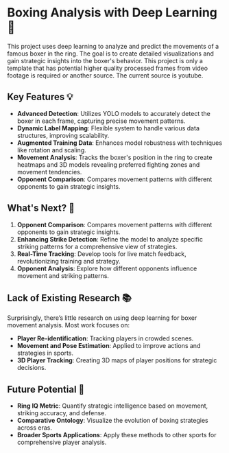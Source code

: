 # Boxing Analysis with Deep Learning 🥊

This project uses deep learning to analyze and predict the movements of a famous boxer in the ring. The goal is to create detailed visualizations and gain strategic insights into the boxer's behavior. This project is only a template that has potential higher quality processed frames from video footage is required or another source. The current source is youtube. 

## Key Features 💡

- **Advanced Detection**: Utilizes YOLO models to accurately detect the boxer in each frame, capturing precise movement patterns.
- **Dynamic Label Mapping**: Flexible system to handle various data structures, improving scalability.
- **Augmented Training Data**: Enhances model robustness with techniques like rotation and scaling.
- **Movement Analysis**: Tracks the boxer's position in the ring to create heatmaps and 3D models revealing preferred fighting zones and movement tendencies.
- **Opponent Comparison**: Compares movement patterns with different opponents to gain strategic insights.

## What's Next? 🌟
1. **Opponent Comparison**: Compares movement patterns with different opponents to gain strategic insights.
2. **Enhancing Strike Detection**: Refine the model to analyze specific striking patterns for a comprehensive view of strategies.
3. **Real-Time Tracking**: Develop tools for live match feedback, revolutionizing training and strategy.
4. **Opponent Analysis**: Explore how different opponents influence movement and striking patterns.

## Lack of Existing Research 📚

Surprisingly, there’s little research on using deep learning for boxer movement analysis. Most work focuses on:
- **Player Re-identification**: Tracking players in crowded scenes.
- **Movement and Pose Estimation**: Applied to improve actions and strategies in sports.
- **3D Player Tracking**: Creating 3D maps of player positions for strategic decisions.

## Future Potential 🚀

- **Ring IQ Metric**: Quantify strategic intelligence based on movement, striking accuracy, and defense.
- **Comparative Ontology**: Visualize the evolution of boxing strategies across eras.
- **Broader Sports Applications**: Apply these methods to other sports for comprehensive player analysis.



